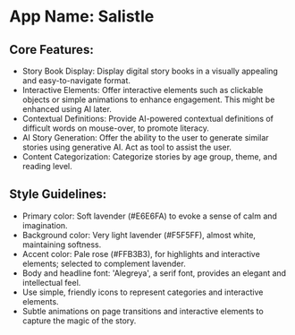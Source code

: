 # **App Name**: Salistle

## Core Features:

- Story Book Display: Display digital story books in a visually appealing and easy-to-navigate format.
- Interactive Elements: Offer interactive elements such as clickable objects or simple animations to enhance engagement. This might be enhanced using AI later.
- Contextual Definitions: Provide AI-powered contextual definitions of difficult words on mouse-over, to promote literacy.
- AI Story Generation: Offer the ability to the user to generate similar stories using generative AI. Act as tool to assist the user.
- Content Categorization: Categorize stories by age group, theme, and reading level.

## Style Guidelines:

- Primary color: Soft lavender (#E6E6FA) to evoke a sense of calm and imagination.
- Background color: Very light lavender (#F5F5FF), almost white, maintaining softness.
- Accent color: Pale rose (#FFB3B3), for highlights and interactive elements; selected to complement lavender.
- Body and headline font: 'Alegreya', a serif font, provides an elegant and intellectual feel.
- Use simple, friendly icons to represent categories and interactive elements.
- Subtle animations on page transitions and interactive elements to capture the magic of the story.